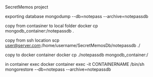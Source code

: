 SecretMemos project

exporting database
mongodump --db=notepass --archive=notepassdb

copy from contasiner to local folder
docker cp mongodb_container:/notepassdb .

copy from ssh location
scp user@server.com:/home/username/SecretMemosDb/notepassdb ./

copy to docker container
docker cp ./notepassdb mongodb_container:/

in container exec
docker container exec -it CONTAINERNAME /bin/sh
mongorestore --db=notepass --archive=notepassdb 
